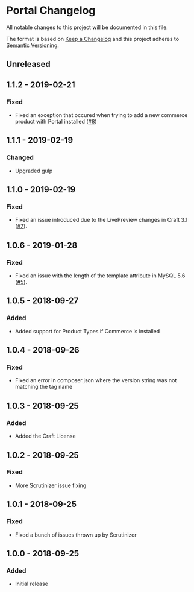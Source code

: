 # Portal Changelog

All notable changes to this project will be documented in this file.

The format is based on [Keep a Changelog](http://keepachangelog.com/) and this project adheres to [Semantic Versioning](http://semver.org/).


## Unreleased

## 1.1.2 - 2019-02-21

### Fixed
- Fixed an exception that occured when trying to add a new commerce product with Portal installed ([#8](https://github.com/angell-co/Portal/issues/8))


## 1.1.1 - 2019-02-19

### Changed
- Upgraded gulp


## 1.1.0 - 2019-02-19

### Fixed
- Fixed an issue introduced due to the LivePreview changes in Craft 3.1 ([#7](https://github.com/angell-co/Portal/issues/7)).


## 1.0.6 - 2019-01-28

### Fixed
- Fixed an issue with the length of the template attribute in MySQL 5.6 ([#5](https://github.com/angell-co/Portal/issues/5)).


## 1.0.5 - 2018-09-27

### Added
- Added support for Product Types if Commerce is installed


## 1.0.4 - 2018-09-26

### Fixed
- Fixed an error in composer.json where the version string was not matching the tag name


## 1.0.3 - 2018-09-25

### Added
- Added the Craft License


## 1.0.2 - 2018-09-25

### Fixed
- More Scrutinizer issue fixing


## 1.0.1 - 2018-09-25

### Fixed
- Fixed a bunch of issues thrown up by Scrutinizer


## 1.0.0 - 2018-09-25

### Added
- Initial release
